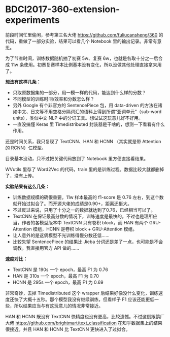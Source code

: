 # BDCI2017-360-extension-experiments

前段时间忙里偷闲，参考第三名大佬 https://github.com/fuliucansheng/360 的代码，重做了一部分实验，结果可以看几个 Notebook 里的输出记录。非常有意思。

为了节省时间，训练数据随机抽了初赛 5w、复赛 6w，也就是各取十分之一后合成 11w 条使用。初赛复赛样本比例基本没有变化，所以没做其他处理直接拿来用了。

**想法有这样几条：** 

- 只取原数据集的一部分，用一模一样的代码，能达到什么样的分数？
- 不同模型的训练时间/效率和分数怎么样？
- 另外 Google 有个非官方的 SentencePiece 包，用 data-driven 的方法在诸如中文、日文等不用空格分隔词汇的语料上得到所谓“亚词单元”（sub-word units），类似中文 NLP 中的分词工具。想试试这玩意儿好不好用。
- 一直没搞懂 Keras 里 Timedistributed 封装器是干啥的，想测一下看看有什么作用。

还是时间关系，我只复现了 TextCNN、HAN 和 HCNN （其实就是带 Attention 的 RCNN）仨模型。

目录基本没动，只不过把关键代码放到了 Notebook 里方便直接看结果。

WVutils 里存了 Word2Vec 的代码，train 里的是训练过程。数据比较大就都删掉了，没有上传。



**实验结果有这么几条：** 

- 训练数据规模的确很重要。11w 样本最高的 f1-score 是 0.76 左右，到这个数就开始过拟合了。而开源大佬的成绩是0.90+，距离还挺大。
- 不过反过来说，只用了十分之一的数据就达到了0.76，已经相当可以了。
- TextCNN 在保证最高分数的情况下，训练速度是最快的。不过也是理所应当，作者的各模型版本中 TextCNN 只有卷积 block，而 HAN 有两个 GRU-Attention 模组，HCNN 是卷积 block + GRU-Attention 模组。
- 让人意外的是这俩模型不光训练得慢分数还低……
- 比较失望 SentencePiece 的结果比 Jieba 分词还是差了一点，也可能是不会调教。我直接用官方 API 做的……



**速度对比：** 

- TextCNN 是 190s 一个 epoch，最高 F1 为 0.76
- HAN 是 310s 一个 epoch，最高 F1 为 0.70 
- HCNN 是 295s 一个 epoch，最高 F1 为 0.69



非常奇妙，去掉 Timedistributed 这个 wrapper 后结果好像没什么变化，训练速度还快了大概十五秒。那个模型我没有继续训练，但看样子 F1 应该还能更低一些，所以结果应当与有这玩意儿的情况非常接近。

HAN 和 HCNN 既没有 TextCNN 快精度也没有更高，比较遗憾。不过这倒跟鹅厂大佬 https://github.com/brightmart/text_classification 在知乎数据集上的结果很接近。并且 HAN 和 HCNN 比 TextCNN 更快进入了过拟合。

